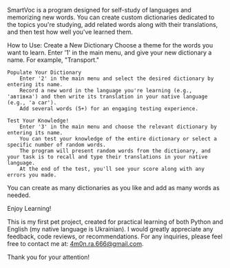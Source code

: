 
SmartVoc is a program designed for self-study of languages and memorizing new words. 
You can create custom dictionaries dedicated to the topics you're studying, 
add related words along with their translations, and then test how well you've learned them.

How to Use:
    Create a New Dictionary
        Choose a theme for the words you want to learn.
        Enter '1' in the main menu, and give your new dictionary a name. For example, "Transport."

    Populate Your Dictionary
        Enter '2' in the main menu and select the desired dictionary by entering its name.
        Record a new word in the language you're learning (e.g., 'автівка') and then write its translation in your native language (e.g., 'a car').
        Add several words (5+) for an engaging testing experience.

    Test Your Knowledge!
        Enter '3' in the main menu and choose the relevant dictionary by entering its name.
        You can test your knowledge of the entire dictionary or select a specific number of random words.
        The program will present random words from the dictionary, and your task is to recall and type their translations in your native language.
        At the end of the test, you'll see your score along with any errors you made.

You can create as many dictionaries as you like and add as many words as needed.

Enjoy Learning!

This is my first pet project, created for practical learning of both Python and English (my native language is Ukrainian).
I would greatly appreciate any feedback, code reviews, or recommendations. 
For any inquiries, please feel free to contact me at: 4m0n.ra.666@gmail.com.

Thank you for your attention!